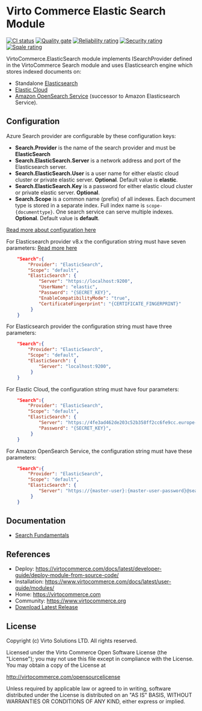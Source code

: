 # Virto Commerce Elastic Search Module

[![CI status](https://github.com/VirtoCommerce/vc-module-elastic-search/workflows/Module%20CI/badge.svg?branch=dev)](https://github.com/VirtoCommerce/vc-module-elastic-search/actions?query=workflow%3A"Module+CI") [![Quality gate](https://sonarcloud.io/api/project_badges/measure?project=VirtoCommerce_vc-module-elastic-search&metric=alert_status&branch=dev)](https://sonarcloud.io/dashboard?id=VirtoCommerce_vc-module-elastic-search) [![Reliability rating](https://sonarcloud.io/api/project_badges/measure?project=VirtoCommerce_vc-module-elastic-search&metric=reliability_rating&branch=dev)](https://sonarcloud.io/dashboard?id=VirtoCommerce_vc-module-elastic-search) [![Security rating](https://sonarcloud.io/api/project_badges/measure?project=VirtoCommerce_vc-module-elastic-search&metric=security_rating&branch=dev)](https://sonarcloud.io/dashboard?id=VirtoCommerce_vc-module-elastic-search) [![Sqale rating](https://sonarcloud.io/api/project_badges/measure?project=VirtoCommerce_vc-module-elastic-search&metric=sqale_rating&branch=dev)](https://sonarcloud.io/dashboard?id=VirtoCommerce_vc-module-elastic-search)

VirtoCommerce.ElasticSearch module implements ISearchProvider defined in the VirtoCommerce Search module and uses Elasticsearch engine which stores indexed documents on:
* Standalone <a href="https://www.elastic.co/products/elasticsearch" target="_blank">Elasticsearch</a> 
* <a href="https://cloud.elastic.co" target="_blank">Elastic Cloud</a> 
* <a href="https://aws.amazon.com/opensearch-service/" target="_blank">Amazon OpenSearch Service</a> (successor to Amazon Elasticsearch Service).

## Configuration
Azure Search provider are configurable by these configuration keys:

* **Search.Provider** is the name of the search provider and must be **ElasticSearch**
* **Search.ElasticSearch.Server** is a network address and port of the Elasticsearch server.
* **Search.ElasticSearch.User**  is a user name for either elastic cloud cluster or private elastic server. **Optional**. Default value is **elastic**.
* **Search.ElasticSearch.Key** is a password for either elastic cloud cluster or private elastic server. **Optional**.
* **Search.Scope** is a common name (prefix) of all indexes. Each document type is stored in a separate index. Full index name is `scope-{documenttype}`. One search service can serve multiple indexes. **Optional**.  Default value is **default**.

[Read more about configuration here](https://virtocommerce.com/docs/user-guide/configuration-settings/)

For Elasticsearch provider v8.x the configuration string must have seven parameters:
[Read more here](https://www.elastic.co/guide/en/elasticsearch/reference/8.1/configuring-stack-security.html)

```json
    "Search":{
        "Provider": "ElasticSearch",
        "Scope": "default",
        "ElasticSearch": {
            "Server": "https://localhost:9200",
            "UserName": "elastic",
            "Password": "{SECRET_KEY}",
            "EnableCompatibilityMode": "true",
            "CertificateFingerprint": "{CERTIFICATE_FINGERPRINT}"
         }
    }
```

For Elasticsearch provider the configuration string must have three parameters:
```json
    "Search":{
        "Provider": "ElasticSearch",
        "Scope": "default",
        "ElasticSearch": {
            "Server": "localhost:9200",
         }
    }
```

For Elastic Cloud, the configuration string must have four parameters:
```json
    "Search":{
        "Provider": "ElasticSearch",
        "Scope": "default",
        "ElasticSearch": {
            "Server": "https://4fe3ad462de203c52b358ff2cc6fe9cc.europe-west1.gcp.cloud.es.io:9243",
            "Password": "{SECRET_KEY}",
         }
    }
```

For Amazon OpenSearch Service, the configuration string must have these parameters:
```json
    "Search":{
        "Provider": "ElasticSearch",
        "Scope": "default",
        "ElasticSearch": {
            "Server": "https://{master-user}:{master-user-password}@search-test-vc-c74km3tiav64fiimnisw3ghpd4.us-west-1.es.amazonaws.com;",
         }
    }
```


## Documentation

* [Search Fundamentals](https://virtocommerce.com/docs/fundamentals/search/)

## References

* Deploy: https://virtocommerce.com/docs/latest/developer-guide/deploy-module-from-source-code/
* Installation: https://www.virtocommerce.com/docs/latest/user-guide/modules/
* Home: https://virtocommerce.com
* Community: https://www.virtocommerce.org
* [Download Latest Release](https://github.com/VirtoCommerce/vc-module-catalog/releases/latest)

## License

Copyright (c) Virto Solutions LTD.  All rights reserved.

Licensed under the Virto Commerce Open Software License (the "License"); you
may not use this file except in compliance with the License. You may
obtain a copy of the License at

http://virtocommerce.com/opensourcelicense

Unless required by applicable law or agreed to in writing, software
distributed under the License is distributed on an "AS IS" BASIS,
WITHOUT WARRANTIES OR CONDITIONS OF ANY KIND, either express or
implied.
